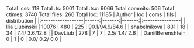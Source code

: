 Total .css: 118
Total .ts: 5001
Total .tsx: 6066
Total commits: 506
Total ctimes: 3740
Total files: 266
Total loc: 11185
| Author            |   loc |   coms |   fils |  distribution   |
|:------------------|------:|-------:|-------:|:----------------|
| Ilia Liubinskii   | 10076 |    480 |    225 | 90.1/94.9/84.6  |
| shabelnikova      |   831 |     18 |     34 | 7.4/ 3.6/12.8   |
| DavLiub           |   278 |      7 |      7 | 2.5/ 1.4/ 2.6   |
| DaniilBerenshtein |     0 |      1 |      0 | 0.0/ 0.2/ 0.0   |
